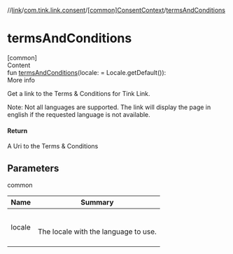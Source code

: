 //[link](../../index.md)/[com.tink.link.consent](../index.md)/[[common]ConsentContext](index.md)/[termsAndConditions](terms-and-conditions.md)



# termsAndConditions  
[common]  
Content  
fun [termsAndConditions](terms-and-conditions.md)(locale: <ERROR CLASS> = Locale.getDefault()): <ERROR CLASS>  
More info  


Get a link to the Terms & Conditions for Tink Link.



Note: Not all languages are supported. The link will display the page in english if the requested language is not available.



#### Return  


A Uri to the Terms & Conditions



## Parameters  
  
common  
  
|  Name|  Summary| 
|---|---|
| <a name="com.tink.link.consent/ConsentContext/termsAndConditions/#/PointingToDeclaration/"></a>locale| <a name="com.tink.link.consent/ConsentContext/termsAndConditions/#/PointingToDeclaration/"></a><br><br>The locale with the language to use.<br><br>
  
  



